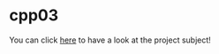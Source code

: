 # cpp03

You can click [here](https://github.com/limdem/cpp03/blob/main/en.subject.pdf) to have a look at the project subject!
